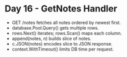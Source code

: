 # Day 16 - GetNotes Handler

- GET /notes fetches all notes ordered by newest first.
- database.Pool.Query() gets multiple rows.
- rows.Next() iterates; rows.Scan() maps each column. 
- append(notes, n) builds slice of notes.
- c.JSON(notes) encodes slice to JSON response.
- context.WithTimeout() limits DB time per request. 


